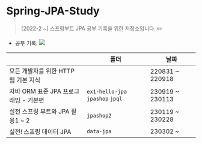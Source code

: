 # Spring-JPA-Study

> [2022-2 ~] 스프링부트 JPA 공부 기록을 위한 저장소입니다. ✏️

- 공부 기록:
  <a href="https://5ji-record.tistory.com/category/Server/Spring%20Boot%20JPA"><img src="https://img.shields.io/badge/5jiCoding-000000?style=for-the-badge&logo=tistory&logoColor=white"></a>

|                                       | 폴더                             | 날짜            |
| ------------------------------------- | -------------------------------- | --------------- |
| 모든 개발자를 위한 HTTP 웹 기본 지식  |                                  | 220831 ~ 220918 |
| 자바 ORM 표준 JPA 프로그래밍 - 기본편 | `ex1-hello-jpa` `jpashop` `jpql` | 230919 ~ 230113 |
| 실전 스프링 부트와 JPA 활용1 ~ 2      | `jpashop2`                       | 230119 ~ 230228 |
| 실전! 스프링 데이터 JPA               | `data-jpa`                       | 230302 ~        |
